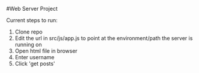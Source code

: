 #Web Server Project

Current steps to run:

1. Clone repo
2. Edit the url in src/js/app.js to point at the environment/path the server is running on
3. Open html file in browser
4. Enter username
5. Click 'get posts'
